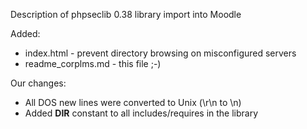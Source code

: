 Description of phpseclib 0.38 library import into Moodle

Added:
 * index.html - prevent directory browsing on misconfigured servers
 * readme_corplms.md - this file ;-)

Our changes:
 * All DOS new lines were converted to Unix (\r\n to \n)
 * Added __DIR__ constant to all includes/requires in the library
